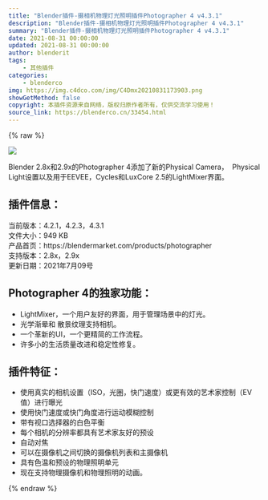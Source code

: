 ```yaml
---
title: "Blender插件-摄相机物理灯光照明插件Photographer 4 v4.3.1"
description: "Blender插件-摄相机物理灯光照明插件Photographer 4 v4.3.1"
summary: "Blender插件-摄相机物理灯光照明插件Photographer 4 v4.3.1"
date: 2021-08-31 00:00:00
updated: 2021-08-31 00:00:00
author: blenderit
tags: 
    - 其他插件
categories:
    - blenderco
img: https://img.c4dco.com/img/C4Dmx20210831173903.png
showGetMethod: false
copyright: 本插件资源来自网络，版权归原作者所有，仅供交流学习使用！
source_link: https://blenderco.cn/33454.html
---
```


{% raw %}
<p><img class="aligncenter" src="https://img.c4dco.com/img/C4Dmx20210831173903.png"></p><p>Blender 2.8x和2.9x的Photographer 4添加了新的Physical Camera，  Physical Light设置以及用于EEVEE，Cycles和LuxCore 2.5的LightMixer界面。</p><h2><strong>插件信息：</strong></h2><p>当前版本：4.2.1，4.2.3，4.3.1<br>
文件大小：949 KB<br>
产品首页：https://blendermarket.com/products/photographer<br>
支持版本：2.8x，2.9x<br>
更新日期：2021年7月09号</p><h2><strong>Photographer 4的独家功能：</strong></h2><ul>
<li>LightMixer，一个用户友好的界面，用于管理场景中的灯光。</li>
<li>光学渐晕和 散景纹理支持相机。</li>
<li>一个革新的UI，一个更精简的工作流程。</li>
<li>许多小的生活质量改进和稳定性修复。</li>
</ul><h2><strong>插件特征：</strong></h2><ul>
<li>使用真实的相机设置（ISO，光圈，快门速度）或更有效的艺术家控制（EV值）进行曝光</li>
<li>使用快门速度或快门角度进行运动模糊控制</li>
<li>带有视口选择器的白色平衡</li>
<li>每个相机的分辨率都具有艺术家友好的预设</li>
<li>自动对焦</li>
<li>可以在摄像机之间切换的摄像机列表和主摄像机</li>
<li>具有色温和预设的物理照明单元</li>
<li>现在支持物理摄像机和物理照明的动画。</li>
</ul>
<div style="display: none">blenderco</div>
{% endraw %}